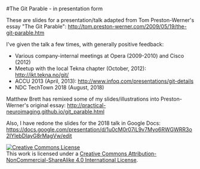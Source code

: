 #The Git Parable - in presentation form

These are slides for a presentation/talk adapted from Tom Preston-Werner's essay "The Git Parable": http://tom.preston-werner.com/2009/05/19/the-git-parable.htm

I've given the talk a few times, with generally positive feedback:

- Various company-internal meetings at Opera (2009-2010) and Cisco (2012)
- Meetup with the local Tekna chapter (October, 2012): http://ikt.tekna.no/git/
- ACCU 2013 (April, 2013): http://www.infoq.com/presentations/git-details
- NDC TechTown 2018 (August, 2018)

Matthew Brett has remixed some of my slides/illustrations into Preston-Werner's original essay: http://practical-neuroimaging.github.io/git_parable.html

Also, I have redone the slides for the 2018 talk in Google Docs: https://docs.google.com/presentation/d/1u0cM0r07iL9v7Myo6RWGWRR3o2IYlebDIayG8rMagVw/edit

<a rel="license" href="http://creativecommons.org/licenses/by-nc-sa/4.0/"><img alt="Creative Commons License" style="border-width:0" src="https://i.creativecommons.org/l/by-nc-sa/4.0/88x31.png" /></a><br />This work is licensed under a <a rel="license" href="http://creativecommons.org/licenses/by-nc-sa/4.0/">Creative Commons Attribution-NonCommercial-ShareAlike 4.0 International License</a>.
